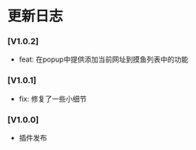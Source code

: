 # 更新日志

<!-- TODO: 中英文文档 -->
<!-- TODO: 打开谷歌插件扩展市场 -->

### [V1.0.2]

* feat: 在popup中提供添加当前网址到摸鱼列表中的功能

### [V1.0.1]

* fix: 修复了一些小细节

### [V1.0.0]

* 插件发布